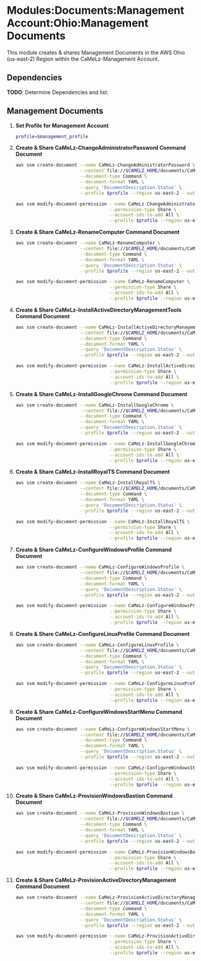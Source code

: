 # Modules:Documents:Management Account:Ohio:Management Documents

This module creates & shares Management Documents in the AWS Ohio (us-east-2) Region within the
CaMeLz-Management Account.

## Dependencies

**TODO**: Determine Dependencies and list.

## Management Documents

1. **Set Profile for Management Account**

    ```bash
    profile=$management_profile
    ```

1. **Create & Share CaMeLz-ChangeAdministratorPassword Command Document**

    ```bash
    aws ssm create-document --name CaMeLz-ChangeAdministratorPassword \
                            --content file://$CAMELZ_HOME/documents/CaMeLz-ChangeAdministratorPassword.yaml \
                            --document-type Command \
                            --document-format YAML \
                            --query 'DocumentDescription.Status' \
                            --profile $profile --region us-east-2 --output text

    aws ssm modify-document-permission --name CaMeLz-ChangeAdministratorPassword \
                                       --permission-type Share \
                                       --account-ids-to-add All \
                                       --profile $profile --region us-east-2 --output text
    ```

1. **Create & Share CaMeLz-RenameComputer Command Document**

    ```bash
    aws ssm create-document --name CaMeLz-RenameComputer \
                            --content file://$CAMELZ_HOME/documents/CaMeLz-RenameComputer.yaml \
                            --document-type Command \
                            --document-format YAML \
                            --query 'DocumentDescription.Status' \
                            --profile $profile --region us-east-2 --output text

    aws ssm modify-document-permission --name CaMeLz-RenameComputer \
                                       --permission-type Share \
                                       --account-ids-to-add All \
                                       --profile $profile --region us-east-2 --output text


1. **Create & Share CaMeLz-InstallActiveDirectoryManagementTools Command Document**

    ```bash
    aws ssm create-document --name CaMeLz-InstallActiveDirectoryManagementTools \
                            --content file://$CAMELZ_HOME/documents/CaMeLz-InstallActiveDirectoryManagementTools.yaml \
                            --document-type Command \
                            --document-format YAML \
                            --query 'DocumentDescription.Status' \
                            --profile $profile --region us-east-2 --output text

    aws ssm modify-document-permission --name CaMeLz-InstallActiveDirectoryManagementTools \
                                       --permission-type Share \
                                       --account-ids-to-add All \
                                       --profile $profile --region us-east-2 --output text
    ```

1. **Create & Share CaMeLz-InstallGoogleChrome Command Document**

    ```bash
    aws ssm create-document --name CaMeLz-InstallGoogleChrome \
                            --content file://$CAMELZ_HOME/documents/CaMeLz-InstallGoogleChrome.yaml \
                            --document-type Command \
                            --document-format YAML \
                            --query 'DocumentDescription.Status' \
                            --profile $profile --region us-east-2 --output text

    aws ssm modify-document-permission --name CaMeLz-InstallGoogleChrome \
                                       --permission-type Share \
                                       --account-ids-to-add All \
                                       --profile $profile --region us-east-2 --output text
    ```

1. **Create & Share CaMeLz-InstallRoyalTS Command Document**

    ```bash
    aws ssm create-document --name CaMeLz-InstallRoyalTS \
                            --content file://$CAMELZ_HOME/documents/CaMeLz-InstallRoyalTS.yaml \
                            --document-type Command \
                            --document-format YAML \
                            --query 'DocumentDescription.Status' \
                            --profile $profile --region us-east-2 --output text

    aws ssm modify-document-permission --name CaMeLz-InstallRoyalTS \
                                       --permission-type Share \
                                       --account-ids-to-add All \
                                       --profile $profile --region us-east-2 --output text
    ```

1. **Create & Share CaMeLz-ConfigureWindowsProfile Command Document**

    ```bash
    aws ssm create-document --name CaMeLz-ConfigureWindowsProfile \
                            --content file://$CAMELZ_HOME/documents/CaMeLz-ConfigureWindowsProfile.yaml \
                            --document-type Command \
                            --document-format YAML \
                            --query 'DocumentDescription.Status' \
                            --profile $profile --region us-east-2 --output text

    aws ssm modify-document-permission --name CaMeLz-ConfigureWindowsProfile \
                                       --permission-type Share \
                                       --account-ids-to-add All \
                                       --profile $profile --region us-east-2 --output text
    ```

1. **Create & Share CaMeLz-ConfigureLinuxProfile Command Document**

    ```bash
    aws ssm create-document --name CaMeLz-ConfigureLinuxProfile \
                            --content file://$CAMELZ_HOME/documents/CaMeLz-ConfigureLinuxprofile.yaml \
                            --document-type Command \
                            --document-format YAML \
                            --query 'DocumentDescription.Status' \
                            --profile $profile --region us-east-2 --output text

    aws ssm modify-document-permission --name CaMeLz-ConfigureLinuxProfile \
                                       --permission-type Share \
                                       --account-ids-to-add All \
                                       --profile $profile --region us-east-2 --output text
    ```

1. **Create & Share CaMeLz-ConfigureWindowsStartMenu Command Document**

    ```bash
    aws ssm create-document --name CaMeLz-ConfigureWindowsStartMenu \
                            --content file://$CAMELZ_HOME/documents/CaMeLz-ConfigureWindowsStartMenu.yaml \
                            --document-type Command \
                            --document-format YAML \
                            --query 'DocumentDescription.Status' \
                            --profile $profile --region us-east-2 --output text

    aws ssm modify-document-permission --name CaMeLz-ConfigureWindowsStartMenu \
                                       --permission-type Share \
                                       --account-ids-to-add All \
                                       --profile $profile --region us-east-2 --output text
    ```

1. **Create & Share CaMeLz-ProvisionWindowsBastion Command Document**

    ```bash
    aws ssm create-document --name CaMeLz-ProvisionWindowsBastion \
                            --content file://$CAMELZ_HOME/documents/CaMeLz-ProvisionWindowsBastion.yaml \
                            --document-type Command \
                            --document-format YAML \
                            --query 'DocumentDescription.Status' \
                            --profile $profile --region us-east-2 --output text

    aws ssm modify-document-permission --name CaMeLz-ProvisionWindowsBastion \
                                       --permission-type Share \
                                       --account-ids-to-add All \
                                       --profile $profile --region us-east-2 --output text
    ```

1. **Create & Share CaMeLz-ProvisionActiveDirectoryManagement Command Document**

    ```bash
    aws ssm create-document --name CaMeLz-ProvisionActiveDirectoryManagement \
                            --content file://$CAMELZ_HOME/documents/CaMeLz-ProvisionActiveDirectoryManagement.yaml \
                            --document-type Command \
                            --document-format YAML \
                            --query 'DocumentDescription.Status' \
                            --profile $profile --region us-east-2 --output text

    aws ssm modify-document-permission --name CaMeLz-ProvisionActiveDirectoryManagement \
                                       --permission-type Share \
                                       --account-ids-to-add All \
                                       --profile $profile --region us-east-2 --output text
    ```
